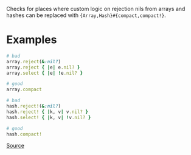 
Checks for places where custom logic on rejection nils from arrays
and hashes can be replaced with `{Array,Hash}#{compact,compact!}`.

# Examples

```ruby
# bad
array.reject(&:nil?)
array.reject { |e| e.nil? }
array.select { |e| !e.nil? }

# good
array.compact

# bad
hash.reject!(&:nil?)
hash.reject! { |k, v| v.nil? }
hash.select! { |k, v| !v.nil? }

# good
hash.compact!
```

[Source](http://www.rubydoc.info/gems/rubocop/RuboCop/Cop/Style/CollectionCompact)
